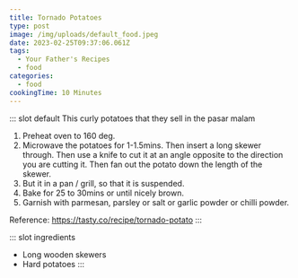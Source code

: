 ```yaml
---
title: Tornado Potatoes
type: post
image: /img/uploads/default_food.jpeg
date: 2023-02-25T09:37:06.061Z
tags:
  - Your Father's Recipes
  - food
categories:
  - food
cookingTime: 10 Minutes
---
```

::: slot default
This curly potatoes that they sell in the pasar malam
<!-- more -->
1. Preheat oven to 160 deg.
2. Microwave the potatoes for 1-1.5mins. Then insert a long skewer through. Then use a knife to cut it at an angle opposite to the direction you are cutting it. Then fan out the potato down the length of the skewer. 
3. But it in a pan / grill, so that it is suspended. 
4. Bake for 25 to 30mins or until nicely brown. 
5. Garnish with parmesan, parsley or salt or garlic powder or chilli powder.

Reference: https://tasty.co/recipe/tornado-potato
:::

::: slot ingredients
- Long wooden skewers
- Hard potatoes
:::